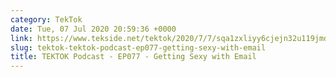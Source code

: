 ```yaml
---
category: TekTok
date: Tue, 07 Jul 2020 20:59:36 +0000
link: https://www.tekside.net/tektok/2020/7/7/sqa1zxliyy6cjejn32u119jmd1igl1
slug: tektok-tektok-podcast-ep077-getting-sexy-with-email
title: TEKTOK Podcast - EP077 - Getting Sexy with Email
---
```


<p class=""></p>